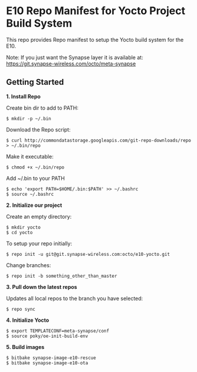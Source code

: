 E10 Repo Manifest for Yocto Project Build System
================================================

This repo provides Repo manifest to setup the Yocto build system for the E10.

Note: If you just want the Synapse layer it is available at:
https://git.synapse-wireless.com/octo/meta-synapse

Getting Started
---------------

**1. Install Repo**

Create bin dir to add to PATH:

    $ mkdir -p ~/.bin

Download the Repo script:

    $ curl http://commondatastorage.googleapis.com/git-repo-downloads/repo > ~/.bin/repo

Make it executable:

    $ chmod +x ~/.bin/repo

Add ~/.bin to your PATH

    $ echo 'export PATH=$HOME/.bin:$PATH' >> ~/.bashrc
    $ source ~/.bashrc

**2. Initialize our project**

Create an empty directory:

    $ mkdir yocto
    $ cd yocto

To setup your repo initially:

    $ repo init -u git@git.synapse-wireless.com:octo/e10-yocto.git

Change branches:

    $ repo init -b something_other_than_master

**3. Pull down the latest repos**

Updates all local repos to the branch you have selected:

    $ repo sync

**4. Initialize Yocto**

    $ export TEMPLATECONF=meta-synapse/conf
    $ source poky/oe-init-build-env

**5. Build images**

    $ bitbake synapse-image-e10-rescue
    $ bitbake synapse-image-e10-ota
